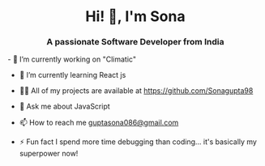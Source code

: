 <!-- ## Hi! 👋 -->

<!--
**Sonagupta98/Sonagupta98** is a ✨ _special_ ✨ repository because its `README.md` (this file) appears on your GitHub profile.

Here are some ideas to get you started:

- 🔭 I’m currently working on ...
- 🌱 I’m currently learning ...
- 👯 I’m looking to collaborate on ...
- 🤔 I’m looking for help with ...
- 💬 Ask me about ...
- 📫 How to reach me: ...
- 😄 Pronouns: ...
- ⚡ Fun fact: ...
-->
<h1 align="center">Hi! 👋, I'm Sona</h1>
<h3 align="center">A passionate Software Developer from India</h3>
<p>
- 🔭 I’m currently working on "Climatic"

- 🌱 I’m currently learning React js

<!-- - 👯 I’m looking to collaborate on  -->

- 👨‍💻 All of my projects are available at https://github.com/Sonagupta98

- 💬 Ask me about JavaScript

- 📫 How to reach me guptasona086@gmail.com

<!-- - 📄 Know about my experiences https://drive.google.com/ -->

- ⚡ Fun fact I spend more time debugging than coding... it's basically my superpower now!
</p>
